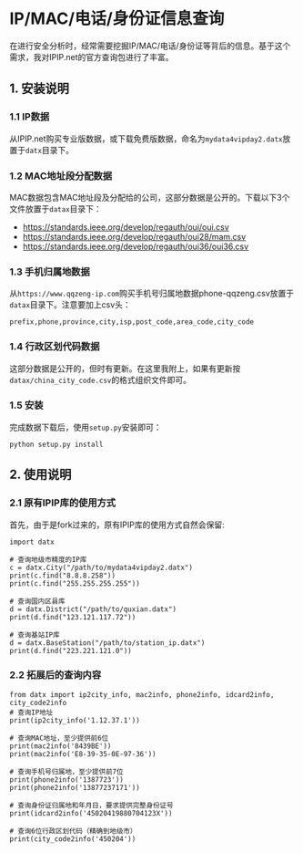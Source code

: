 # IP/MAC/电话/身份证信息查询
在进行安全分析时，经常需要挖掘IP/MAC/电话/身份证等背后的信息。基于这个需求，我对IPIP.net的官方查询包进行了丰富。

## 1. 安装说明  
### 1.1 IP数据  
从IPIP.net购买专业版数据，或下载免费版数据，命名为`mydata4vipday2.datx`放置于`datx`目录下。  
### 1.2 MAC地址段分配数据  
MAC数据包含MAC地址段及分配给的公司，这部分数据是公开的。下载以下3个文件放置于`datax`目录下：  
 - https://standards.ieee.org/develop/regauth/oui/oui.csv  
 - https://standards.ieee.org/develop/regauth/oui28/mam.csv  
 - https://standards.ieee.org/develop/regauth/oui36/oui36.csv  
### 1.3 手机归属地数据
从`https://www.qqzeng-ip.com`购买手机号归属地数据phone-qqzeng.csv放置于`datax`目录下。注意要加上csv头：
```
prefix,phone,province,city,isp,post_code,area_code,city_code
```
### 1.4 行政区划代码数据
这部分数据是公开的，但时有更新。在这里我附上，如果有更新按`datax/china_city_code.csv`的格式组织文件即可。
### 1.5 安装
完成数据下载后，使用`setup.py`安装即可：  
```
python setup.py install
```

## 2. 使用说明
### 2.1 原有IPIP库的使用方式
首先，由于是fork过来的，原有IPIP库的使用方式自然会保留:  
```
import datx

# 查询地级市精度的IP库
c = datx.City("/path/to/mydata4vipday2.datx")
print(c.find("8.8.8.258"))
print(c.find("255.255.255.255"))

# 查询国内区县库
d = datx.District("/path/to/quxian.datx")
print(d.find("123.121.117.72"))

# 查询基站IP库
d = datx.BaseStation("/path/to/station_ip.datx")
print(d.find("223.221.121.0"))
```
### 2.2 拓展后的查询内容
```
from datx import ip2city_info, mac2info, phone2info, idcard2info, city_code2info
# 查询IP地址
print(ip2city_info('1.12.37.1'))

# 查询MAC地址，至少提供前6位
print(mac2info('8439BE'))
print(mac2info('E8-39-35-0E-97-36'))

# 查询手机号归属地，至少提供前7位
print(phone2info('1387723'))
print(phone2info('13877237171'))

# 查询身份证归属地和年月日，要求提供完整身份证号
print(idcard2info('45020419880704123X'))

# 查询6位行政区划代码（精确到地级市）
print(city_code2info('450204'))
```